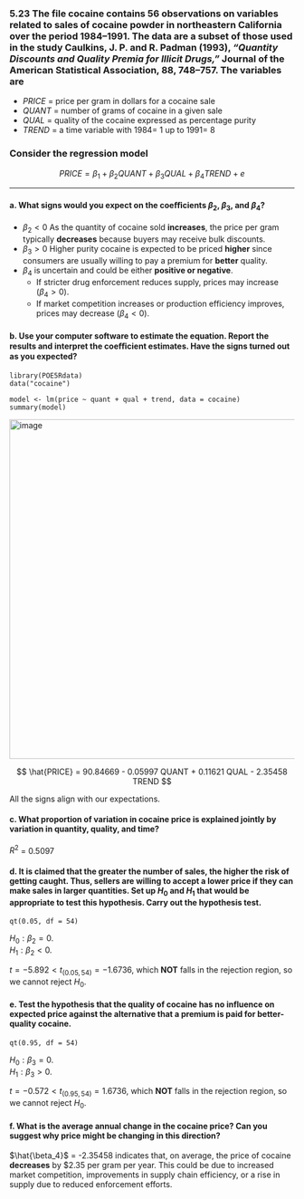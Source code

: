 ### 5.23 The file cocaine contains 56 observations on variables related to sales of cocaine powder in northeastern California over the period 1984–1991. The data are a subset of those used in the study Caulkins, J. P. and R. Padman (1993), *“Quantity Discounts and Quality Premia for Illicit Drugs,”* Journal of the American Statistical Association, 88, 748–757. The variables are 

- $PRICE$ = price per gram in dollars for a cocaine sale
- $QUANT$ = number of grams of cocaine in a given sale
- $QUAL$ = quality of the cocaine expressed as percentage purity
- $TREND$ = a time variable with 1984= 1 up to 1991= 8
### Consider the regression model 
$$
PRICE = \beta_1 + \beta_2 QUANT + \beta_3 QUAL + \beta_4 TREND +e
$$

--- 

#### a. What signs would you expect on the coeﬃcients $\beta_2$, $\beta_3$, and $\beta_4$?

- $\beta_2 < 0$ As the quantity of cocaine sold **increases**, the price per gram typically **decreases** because buyers may receive bulk discounts.
- $\beta_3 > 0$ Higher purity cocaine is expected to be priced **higher** since consumers are usually willing to pay a premium for **better** quality.
- $\beta_4$ is uncertain and could be either **positive or negative**.
  - If stricter drug enforcement reduces supply, prices may increase $(\beta_4 > 0)$.
  - If market competition increases or production efficiency improves, prices may decrease $(\beta_4 < 0)$.

#### b. Use your computer software to estimate the equation. Report the results and interpret the coeﬃcient estimates. Have the signs turned out as you expected?

```
library(POE5Rdata)
data("cocaine")

model <- lm(price ~ quant + qual + trend, data = cocaine)
summary(model)
```

<img width="600" alt="image" src="https://github.com/user-attachments/assets/13fb9aea-4b94-4807-bac7-fc3bc3ad5aaa" />

$$
\hat{PRICE} = 90.84669 - 0.05997 QUANT + 0.11621 QUAL - 2.35458 TREND
$$

All the signs align with our expectations.

#### c. What proportion of variation in cocaine price is explained jointly by variation in quantity, quality, and time?

$R^2$ = 0.5097

#### d. It is claimed that the greater the number of sales, the higher the risk of getting caught. Thus, sellers are willing to accept a lower price if they can make sales in larger quantities. Set up $H_0$ and $H_1$ that would be appropriate to test this hypothesis. Carry out the hypothesis test.

```
qt(0.05, df = 54)
```
$H_0 : \beta_2 = 0$.            
$H_1 : \beta_2 < 0$.

$t = -5.892 < t_{(0.05, 54)} = -1.6736$, which **NOT** falls in the rejection region, so we cannot reject $H_0$. 

#### e. Test the hypothesis that the quality of cocaine has no influence on expected price against the alternative that a premium is paid for better-quality cocaine.

```
qt(0.95, df = 54)
```
$H_0 : \beta_3 = 0$.            
$H_1 : \beta_3 > 0$.

$t = -0.572 < t_{(0.95, 54)} = 1.6736$, which **NOT** falls in the rejection region, so we cannot reject $H_0$. 

 
#### f. What is the average annual change in the cocaine price? Can you suggest why price might be changing in this direction?

$\hat{\beta_4}$ = -2.35458 indicates that, on average, the price of cocaine **decreases** by $2.35 per gram per year. This could be due to increased market competition, improvements in supply chain efficiency, or a rise in supply due to reduced enforcement efforts.
